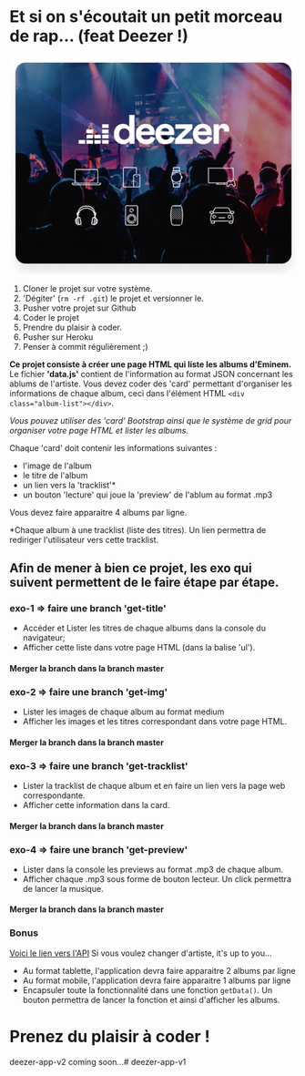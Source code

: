 # Et si on s'écoutait un petit morceau de rap... (feat Deezer !)


![GitHub Logo](deezer.png)

1. Cloner le projet sur votre système.
2. 'Dégiter' (`rm -rf .git`) le projet et versionner le.
3. Pusher votre projet sur Github
4. Coder le projet
5. Prendre du plaisir à coder.
6. Pusher sur Heroku
7. Penser à commit régulièrement ;)

**Ce projet consiste à créer une page HTML qui liste les albums d'Eminem.**
Le fichier **'data.js'** contient de l'information au format JSON concernant les ablums de l'artiste.
Vous devez coder des 'card' permettant d'organiser les informations de chaque album, ceci dans l'élément HTML `<div class="album-list"></div>`.

*Vous pouvez utiliser des 'card' Bootstrap ainsi que le système de grid pour organiser votre page HTML et lister les albums.*

Chaque 'card' doit contenir les informations suivantes : 
- l'image de l'album
- le titre de l'album
- un lien vers la 'tracklist'*
- un bouton 'lecture' qui joue la 'preview' de l'ablum au format .mp3


Vous devez faire apparaitre 4 albums par ligne.

*Chaque album à une tracklist (liste des titres). Un lien permettra de rediriger l'utilisateur vers cette tracklist.

## Afin de mener à bien ce projet, les exo qui suivent permettent de le faire étape par étape.
### exo-1 => faire une branch 'get-title'
- Accéder et Lister les titres de chaque albums dans la console du navigateur;
- Afficher cette liste dans votre page HTML (dans la balise 'ul').

#### Merger la branch dans la branch master

### exo-2 => faire une branch 'get-img'
- Lister les images de chaque album au format medium
- Afficher les images et les titres correspondant dans votre page HTML.

#### Merger la branch dans la branch master

### exo-3 => faire une branch 'get-tracklist'
- Lister la tracklist de chaque album et en faire un lien vers la page web correspondante.
- Afficher cette information dans la card.

#### Merger la branch dans la branch master

### exo-4 => faire une branch 'get-preview'
- Lister dans la console les previews au format .mp3 de chaque album.
- Afficher chaque .mp3 sous forme de bouton lecteur. Un click permettra de lancer la musique.

#### Merger la branch dans la branch master


### Bonus
[Voici le lien vers l'API](http://api.deezer.com/search/album?q=eminem)
Si vous voulez changer d'artiste, it's up to you...
- Au format tablette, l'application devra faire apparaitre 2 albums par ligne
- Au format mobile, l'application devra faire apparaitre 1 albums par ligne
- Encapsuler toute la fonctionnalité dans une fonction `getData()`. Un bouton permettra de lancer la fonction et ainsi d'afficher les albums.


# Prenez du plaisir à coder !

deezer-app-v2 coming soon...# deezer-app-v1
